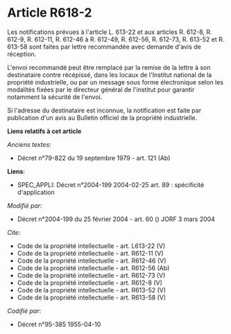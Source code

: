 # Article R618-2

Les notifications prévues à l'article L. 613-22 et aux articles R. 612-8, R. 612-9, R. 612-11, R. 612-46 à R. 612-49, R.
612-56, 
R. 612-73, R. 613-52 et R. 613-58 sont faites par lettre recommandée avec demande d'avis de réception. 

L'envoi recommandé peut être remplacé par la remise de la lettre à son destinataire contre récépissé, dans les locaux de
l'Institut national de la propriété industrielle, ou par un message sous forme électronique selon les modalités fixées par le
directeur général de l'institut pour garantir notamment la sécurité de l'envoi. 

Si l'adresse du destinataire est inconnue, la notification est faite par publication d'un avis au Bulletin officiel de la
propriété industrielle.

**Liens relatifs à cet article**

_Anciens textes_:

  - Décret n°79-822 du 19 septembre 1979 - art. 121 (Ab)

**Liens**:

  - SPEC_APPLI: Décret n°2004-199 2004-02-25 art. 89 : spécificité d'application

_Modifié par_:

  - Décret n°2004-199 du 25 février 2004 - art. 60 () JORF 3 mars 2004

_Cite_:

  - Code de la propriété intellectuelle - art. L613-22 (V)
  - Code de la propriété intellectuelle - art. R612-11 (V)
  - Code de la propriété intellectuelle - art. R612-46 (V)
  - Code de la propriété intellectuelle - art. R612-56 (Ab)
  - Code de la propriété intellectuelle - art. R612-73 (V)
  - Code de la propriété intellectuelle - art. R612-8 (V)
  - Code de la propriété intellectuelle - art. R613-52 (V)
  - Code de la propriété intellectuelle - art. R613-58 (V)

_Codifié par_:

  - Décret n°95-385 1955-04-10
